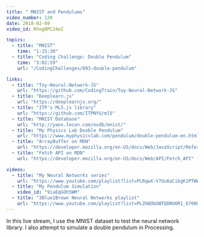 ```yaml
---
title: " MNIST and Pendulums"
video_number: 120
date: 2018-02-09
video_id: KhogNPC24eI

topics:
  - title: "MNIST"
    time: "1:15:30"
  - title: "Coding Challenge: Double Pendulum"
    time: "3:02:59"
    url: "/CodingChallenges/093-double-pendulum"

links:
  - title: "Toy-Neural-Network-JS"
    url: "https://github.com/CodingTrain/Toy-Neural-Network-JS"
  - title: "Deeplearn.js"
    url: "https://deeplearnjs.org/"
  - title: "ITP's ML5.js library"
    url: "https://github.com/ITPNYU/ml5"
  - title: "MNIST Database"
    url: "http://yann.lecun.com/exdb/mnist/"
  - title: "My Physics Lab Double Pendulum"
    url: "https://www.myphysicslab.com/pendulum/double-pendulum-en.html"
  - title: "ArrayBuffer on MDN"
    url: "https://developer.mozilla.org/en-US/docs/Web/JavaScript/Reference/Global_Objects/ArrayBuffer"
  - title: "Fetch API on MDN"
    url: "https://developer.mozilla.org/en-US/docs/Web/API/Fetch_API"

videos:
  - title: "My Neural Networks series"
    url: "https://www.youtube.com/playlist?list=PLRqwX-V7Uu6aCibgK1PTWWu9by6XFdCfh"
  - title: "My Pendulum Simulation"
    video_id: "9iaEqGOh5WM"
  - title: "3Blue1Brown Neural Networks playlist"
    url: "https://www.youtube.com/playlist?list=PLZHQObOWTQDNU6R1_67000Dx_ZCJB-3pi"
---
```


In this live stream, I use the MNIST dataset to test the neural network library. I also attempt to simulate a double pendulum in Processing.
